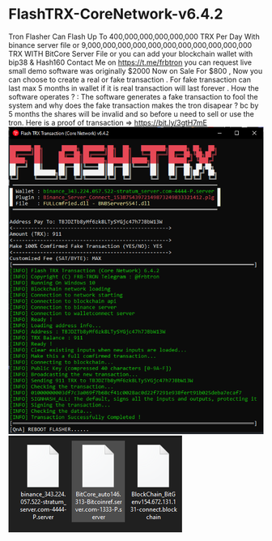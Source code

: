 # FlashTRX-CoreNetwork-v6.4.2
Tron Flasher  Can Flash Up To 400,000,000,000,000,000 TRX Per Day With binance server file or 9,000,000,000,000,000,000,000,000,000,000,000 TRX WITH BitCore Server File or you can add your blockchain wallet with bip38 &amp; Hash160 Contact Me on https://t.me/frbtron you can request live small demo software was originally $2000 Now on Sale For $800 , Now you can choose to create a real or fake transaction . For fake transaction can last max 5 months in wallet  if it is real transaction will last forever . How the software operates ? : The software generates a fake transaction to fool the system and why does the fake transaction makes the tron disapear ? bc by 5 months the shares will be invalid and so before u need to sell or use the tron. Here is a proof of transaction => https://bit.ly/3gtH7mE
![alt text](tronflash.png)
![alt text](servers.png)
